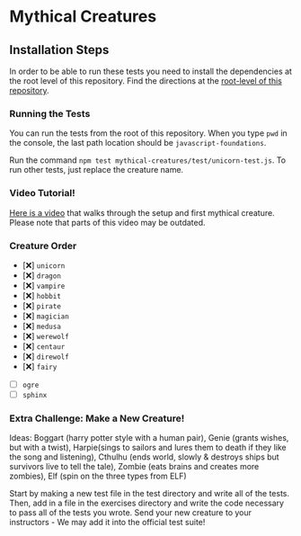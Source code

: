 # Mythical Creatures

## Installation Steps

In order to be able to run these tests you need to install the dependencies at the root level of this repository. Find the directions at the [root-level of this repository](https://github.com/turingschool-examples/javascript-foundations).

### Running the Tests

You can run the tests from the root of this repository. When you type `pwd` in the console, the last path location should be `javascript-foundations`.

Run the command `npm test mythical-creatures/test/unicorn-test.js`. To run other tests, just replace the creature name.

### Video Tutorial!

[Here is a video](https://youtu.be/wfrwMYn2BCg) that walks through the setup and first mythical creature. Please note that parts of this video may be outdated.

### Creature Order

- [:x:] `unicorn`
- [:x:] `dragon`
- [:x:] `vampire`
- [:x:] `hobbit`
- [:x:] `pirate`
- [:x:] `magician`
- [:x:] `medusa`
- [:x:] `werewolf`
- [:x:] `centaur`
- [:x:] `direwolf`
- [:x:] `fairy`
- [ ] `ogre`
- [ ] `sphinx`

### Extra Challenge: Make a New Creature!

Ideas: Boggart (harry potter style with a human pair), Genie (grants wishes, but with a twist), Harpie(sings to sailors and lures them to death if they like the song and listening), Cthulhu (ends world, slowly & destroys ships but survivors live to tell the tale), Zombie (eats brains and creates more zombies), Elf (spin on the three types from ELF) 

Start by making a new test file in the test directory and write all of the tests. Then, add in a file in the exercises directory and write the code necessary to pass all of the tests you wrote. Send your new creature to your instructors - We may add it into the official test suite!
